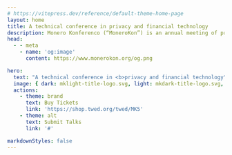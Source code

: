```yaml
---
# https://vitepress.dev/reference/default-theme-home-page
layout: home
title: A technical conference in privacy and financial technology
description: Monero Konferenco (“MoneroKon”) is an annual meeting of privacy advocates, cypherpunks, researchers, and developers and is designed to disseminate scientific and technical results in privacy-enhancing technologies and distributed systems.
head:
  - - meta
    - name: 'og:image'
      content: https://www.monerokon.org/og.png

hero:
  text: "A technical conference in <b>privacy and financial technology"
  image: { dark: mklight-title-logo.svg, light: mkdark-title-logo.svg, alt: 'Monero Konferenco'}
  actions:
    - theme: brand
      text: Buy Tickets
      link: 'https://shop.twed.org/twed/MK5'
    - theme: alt
      text: Submit Talks
      link: '#'

markdownStyles: false
---
```

<script setup>
import Digilol from './sponsors/digilol.svg'
//import VostoEmisio from './sponsors/VostoEmisio.svg'
import CakeWallet from './sponsors/cake.webp'

const sponsors = [
      { url: 'https://cakewallet.com', img: {src: CakeWallet, alt: 'Cake Wallet'}},
    { url: 'https://www.digilol.net', img: {src: Digilol, alt: 'Digilol'} },
//    { url: 'https://www.vostoemisio.com', img: {src: VostoEmisio, alt: 'VOSTO EMISIO'} },
]
</script>

<MKSponsors :sponsors="sponsors" :invite="true" title="Sponsors:" />
<MKEventInfo />



